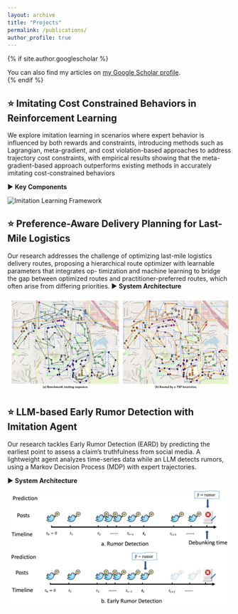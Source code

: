 ```yaml
---
layout: archive
title: "Projects"
permalink: /publications/
author_profile: true
---
```


{% if site.author.googlescholar %}
  <div class="wordwrap">You can also find my articles on <a href="{{site.author.googlescholar}}">my Google Scholar profile</a>.</div>
{% endif %}

<!-- {% include base_path %}

{% for post in site.publications reversed %}
  {% include archive-single.html %}
{% endfor %} -->

## ⭐ Imitating Cost Constrained Behaviors in Reinforcement Learning

We explore imitation learning in scenarios where expert behavior is influenced by both rewards and constraints, introducing methods such as Lagrangian, meta-gradient, and cost violation-based approaches to address trajectory cost constraints, with empirical results showing that the meta-gradient-based approach outperforms existing methods in accurately imitating cost-constrained behaviors

▶ **Key Components**

<div class="row">
  <div class="col-md-12">
    <img src="/images/Imitation Learning.png" alt="Imitation Learning Framework" class="img-responsive">
  </div>
</div>

## ⭐ Preference-Aware Delivery Planning for Last-Mile Logistics

Our research addresses the challenge of optimizing last-mile logistics delivery routes, proposing a hierarchical route optimizer with learnable parameters that integrates op- timization and machine learning to bridge the gap between optimized routes and practitioner-preferred routes, which often arise from differing priorities.
▶ **System Architecture**

<div class="row">
  <div class="col-md-12">
    <img src="/images/Last Mile.png" alt="Delivery System Architecture" class="img-responsive">
  </div>
</div>

## ⭐ LLM-based Early Rumor Detection with Imitation Agent


Our research tackles Early Rumor Detection (EARD) by predicting the earliest point to assess a claim’s truthfulness from social media. A lightweight agent analyzes time-series data while an LLM detects rumors, using a Markov Decision Process (MDP) with expert trajectories. 

▶ **System Architecture**

<div class="row">
  <div class="col-md-12">
    <img src="/images/Example.png" alt="Delivery System Architecture" class="img-responsive">
  </div>
</div>
